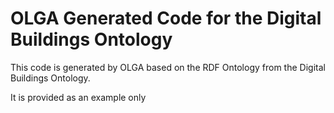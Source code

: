 # OLGA Generated Code for the Digital Buildings Ontology

This code is generated by OLGA based on the RDF Ontology from the Digital Buildings Ontology.

It is provided as an example only
